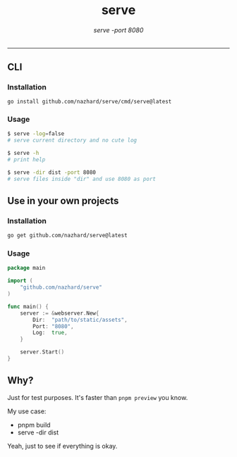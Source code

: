 <span align=center>

# serve
    
###### serve -port 8080

</span>

---

## CLI

### Installation

```
go install github.com/nazhard/serve/cmd/serve@latest
```

### Usage

```sh
$ serve -log=false
# serve current directory and no cute log

$ serve -h
# print help

$ serve -dir dist -port 8080
# serve files inside "dir" and use 8080 as port
```

## Use in your own projects

### Installation

```sh
go get github.com/nazhard/serve@latest
```

### Usage

```go
package main

import (
    "github.com/nazhard/serve"
)

func main() {
    server := &webserver.New{
        Dir:  "path/to/static/assets",
        Port: "8080",
        Log:  true,
    }

    server.Start()
}
```

## Why?

Just for test purposes.
It's faster than `pnpm preview` you know.

My use case:
- pnpm build
- serve -dir dist

Yeah, just to see if everything is okay.

